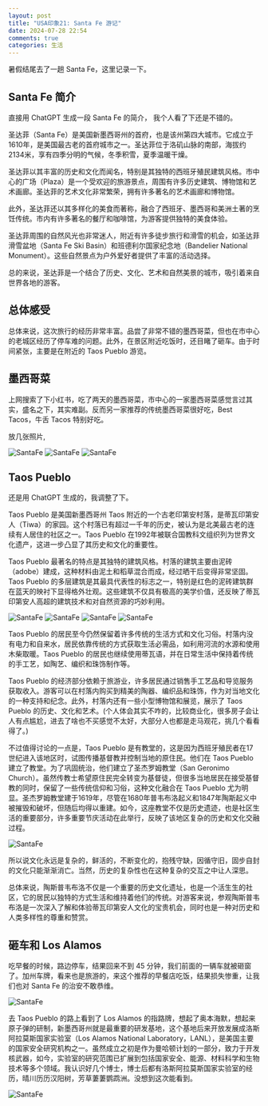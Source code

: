 ```yaml
---
layout: post
title: "USA印象21: Santa Fe 游记"
date: 2024-07-28 22:54
comments: true
categories: 生活
---
```


暑假结尾去了一趟 Santa Fe，这里记录一下。

<!--more-->

## Santa Fe 简介

直接用 ChatGPT 生成一段 Santa Fe 的简介， 我个人看了下还是不错的。

圣达菲（Santa Fe）是美国新墨西哥州的首府，也是该州第四大城市。它成立于1610年，是美国最古老的首府城市之一。圣达菲位于洛矶山脉的南部，海拔约2134米，享有四季分明的气候，冬季积雪，夏季温暖干燥。

圣达菲以其丰富的历史和文化而闻名，特别是其独特的西班牙殖民建筑风格。市中心的广场（Plaza）是一个受欢迎的旅游景点，周围有许多历史建筑、博物馆和艺术画廊。圣达菲的艺术文化非常繁荣，拥有许多著名的艺术画廊和博物馆。

此外，圣达菲还以其多样化的美食而著称，融合了西班牙、墨西哥和美洲土著的烹饪传统。市内有许多著名的餐厅和咖啡馆，为游客提供独特的美食体验。

圣达菲周围的自然风光也非常迷人，附近有许多徒步旅行和滑雪的机会，如圣达菲滑雪盆地（Santa Fe Ski Basin）和班德利尔国家纪念地（Bandelier National Monument）。这些自然景点为户外爱好者提供了丰富的活动选择。

总的来说，圣达菲是一个结合了历史、文化、艺术和自然美景的城市，吸引着来自世界各地的游客。

## 总体感受

总体来说，这次旅行的经历非常丰富。品尝了非常不错的墨西哥菜，但也在市中心的老城区经历了停车难的问题。此外，在景区附近吃饭时，还目睹了砸车。由于时间紧张，主要是在附近的 Taos Pueblo 游览。

## 墨西哥菜

上网搜索了下小红书，吃了两天的墨西哥菜，市中心的一家墨西哥菜感觉言过其实，盛名之下，其实难副。反而另一家推荐的传统墨西哥菜很好吃，Best Tacos，牛舌 Tacos 特别好吃。

放几张照片,

![SantaFe](/images/SantaFe/food1.jpeg)
![SantaFe](/images/SantaFe/food2.jpeg)
![SantaFe](/images/SantaFe/food3.jpeg)

## Taos Pueblo

还是用 ChatGPT 生成的，我调整了下。

Taos Pueblo 是美国新墨西哥州 Taos 附近的一个古老印第安村落，是蒂瓦印第安人（Tiwa）的家园。这个村落已有超过一千年的历史，被认为是北美最古老的连续有人居住的社区之一。Taos Pueblo 在1992年被联合国教科文组织列为世界文化遗产，这进一步凸显了其历史和文化的重要性。

Taos Pueblo 最著名的特点是其独特的建筑风格。村落的建筑主要由泥砖（adobe）建成，这种材料由泥土和稻草混合而成，经过晒干后变得非常坚固。Taos Pueblo 的多层建筑是其最具代表性的标志之一，特别是红色的泥砖建筑群在蓝天的映衬下显得格外壮观。这些建筑不仅具有极高的美学价值，还反映了蒂瓦印第安人高超的建筑技术和对自然资源的巧妙利用。

![SantaFe](/images/SantaFe/TaosPueblo2.jpeg)
![SantaFe](/images/SantaFe/TaosPueblo3.jpeg)
![SantaFe](/images/SantaFe/TaosPueblo4.jpeg)
![SantaFe](/images/SantaFe/TaosPueblo5.jpeg)

Taos Pueblo 的居民至今仍然保留着许多传统的生活方式和文化习俗。村落内没有电力和自来水，居民依靠传统的方式获取生活必需品，如利用河流的水源和使用木柴取暖。Taos Pueblo 的居民也继续使用蒂瓦语，并在日常生活中保持着传统的手工艺，如陶艺、编织和珠饰制作等。

Taos Pueblo 的经济部分依赖于旅游业，许多居民通过销售手工艺品和导览服务获取收入。游客可以在村落内购买到精美的陶器、编织品和珠饰，作为对当地文化的一种支持和纪念。此外，村落内还有一些小型博物馆和展览，展示了 Taos Pueblo 的历史、文化和艺术。(个人体会其实不咋的，比较商业化，很多房子会让人有点尴尬，进去了啥也不买感觉不太好，大部分人也都是走马观花，挑几个看看得了。)

不过值得讨论的一点是，Taos Pueblo 是有教堂的，这是因为西班牙殖民者在17世纪进入该地区时，试图传播基督教并控制当地的原住民。他们在 Taos Pueblo 建立了教堂。为了巩固统治，他们建立了圣杰罗姆教堂（San Geronimo Church）。虽然传教士希望原住民完全转变为基督徒，但很多当地居民在接受基督教的同时，保留了一些传统信仰和习俗，这种文化融合在 Taos Pueblo 尤为明显。圣杰罗姆教堂建于1619年，尽管在1680年普韦布洛起义和1847年陶斯起义中被摧毁和破坏，但随后均得以重建。如今，这座教堂不仅是历史遗迹，也是社区生活的重要部分，许多重要节庆活动在此举行，反映了该地区复杂的历史和文化交融过程。

![SantaFe](/images/SantaFe/TaosPueblo1.jpeg)

所以说文化永远是复杂的，鲜活的，不断变化的，抱残守缺，因循守旧，固步自封的文化只能渐渐消亡。当然，历史的复杂性也在这种复杂的交互之中让人深思。

总体来说，陶斯普韦布洛不仅是一个重要的历史文化遗址，也是一个活生生的社区，它的居民以独特的方式生活和维持着他们的传统。对游客来说，参观陶斯普韦布洛是一次深入了解和体验蒂瓦印第安人文化的宝贵机会，同时也是一种对历史和人类多样性的尊重和赞赏。

## 砸车和 Los Alamos

吃早餐的时候，路边停车，结果回来不到 45 分钟，我们前面的一辆车就被砸窗了。加州车牌，看来也是旅游的，来这个推荐的早餐店吃饭，结果损失惨重，让我们也对 Santa Fe 的治安不敢恭维。

![SantaFe](/images/SantaFe/carBroken.jpg)

去 Taos Pueblo 的路上看到了 Los Alamos 的指路牌，想起了奥本海默，想起来原子弹的研制，新墨西哥州就是最重要的研发基地，这个基地后来开放发展成洛斯阿拉莫斯国家实验室（Los Alamos National Laboratory，LANL），是美国主要的国家安全研究机构之一。虽然成立之初是作为曼哈顿计划的一部分，致力于开发核武器，如今，实验室的研究范围已扩展到包括国家安全、能源、材料科学和生物技术等多个领域。我认识好几个博士，博士后都有洛斯阿拉莫斯国家实验室的经历，晴川历历汉阳树，芳草萋萋鹦鹉洲。没想到这次能看到。

![SantaFe](/images/SantaFe/LosAlamos.jpeg)



